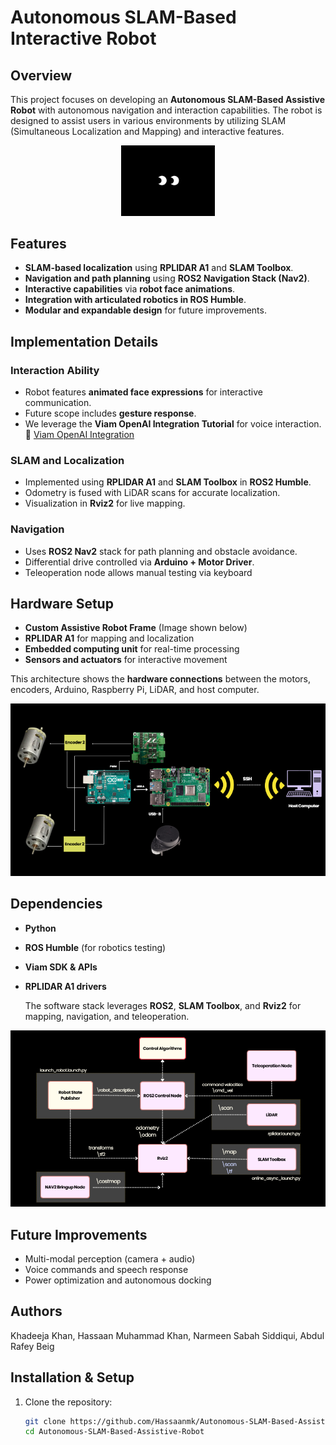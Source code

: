

# Autonomous SLAM-Based Interactive Robot

## Overview
This project focuses on developing an **Autonomous SLAM-Based Assistive Robot** with autonomous navigation and interaction capabilities. The robot is designed to assist users in various environments by utilizing SLAM (Simultaneous Localization and Mapping) and interactive features.

<div align="center">
  <img src="./Assets/download.gif" width="150" alt="Robot face animation">
</div>

## Features
- **SLAM-based localization** using **RPLIDAR A1** and **SLAM Toolbox**.
- **Navigation and path planning** using **ROS2 Navigation Stack (Nav2)**.
- **Interactive capabilities** via **robot face animations**.
- **Integration with articulated robotics in ROS Humble**.
- **Modular and expandable design** for future improvements.


## Implementation Details
### Interaction Ability
- Robot features **animated face expressions** for interactive communication.
- Future scope includes **gesture response**.
- We leverage the **Viam OpenAI Integration Tutorial** for voice interaction.
🔗 [Viam OpenAI Integration](https://github.com/viam-labs/tutorial-openai-integration/tree/main)

### SLAM and Localization
- Implemented using **RPLIDAR A1** and **SLAM Toolbox** in **ROS2 Humble**.
- Odometry is fused with LiDAR scans for accurate localization.
- Visualization in **Rviz2** for live mapping.

### Navigation
- Uses **ROS2 Nav2** stack for path planning and obstacle avoidance.
- Differential drive controlled via **Arduino + Motor Driver**.
- Teleoperation node allows manual testing via keyboard 

## Hardware Setup
- **Custom Assistive Robot Frame** (Image shown below)
- **RPLIDAR A1** for mapping and localization
- **Embedded computing unit** for real-time processing
- **Sensors and actuators** for interactive movement

This architecture shows the **hardware connections** between the motors, encoders, Arduino, Raspberry Pi, LiDAR, and host computer.

<div align="center">
  <img src="./Assets/hardware_architecture.png" width="600" alt="Hardware System Architecture">
</div>

## Dependencies
- **Python** 
- **ROS Humble** (for robotics testing)
- **Viam SDK & APIs**
- **RPLIDAR A1 drivers**

  The software stack leverages **ROS2**, **SLAM Toolbox**, and **Rviz2** for mapping, navigation, and teleoperation.

<div align="center">
  <img src="./Assets/software_architecture.png" width="600" alt="Software & ROS2 System Architecture">
</div>

## Future Improvements
- Multi-modal perception (camera + audio)
- Voice commands and speech response
- Power optimization and autonomous docking

## Authors
Khadeeja Khan, Hassaan Muhammad Khan, Narmeen Sabah Siddiqui, Abdul Rafey Beig

## Installation & Setup
1. Clone the repository:
   ```sh
   git clone https://github.com/Hassaanmk/Autonomous-SLAM-Based-Assistive-Robot.git
   cd Autonomous-SLAM-Based-Assistive-Robot
